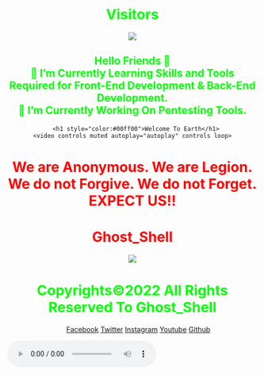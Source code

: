 <html>
<body>
<center>	
<h1 style="color:#00ff00">Visitors</h1>
<img src="https://camo.githubusercontent.com/49199c3c594c526f193a5049b8e41256ea81cd86e652a71ed4061722beed576b/68747470733a2f2f70726f66696c652d636f756e7465722e676c697463682e6d652f78456c6b6f6d792f636f756e742e737667"/><h2 style="color:#00ff00">Hello Friends 🥷<br>
🌱 I’m Currently Learning Skills and Tools Required for Front-End Development & Back-End Development.<br>
🔭 I’m Currently Working On Pentesting Tools.</h2>


      <h1 style="color:#00ff00">Welcome To Earth</h1>
	<video controls muted autoplay="autoplay" controls loop>
  <source src="https://github.githubassets.com/images/modules/site/home/globe-500.h264.mp4" type="video/mp4"/>
</video></center>
	<center>
     <h1 style="color:red">
    We are Anonymous.
    We are Legion.<br>
    We do not Forgive.
    We do not Forget.<br>EXPECT US!!<br></h1>   
    <link rel="icon" type="image/x-icon" href="favicon.ico">
    <link rel="stylesheet" href="world.css">
      <h1 style="color:red">Ghost_Shell</h1><img src="https://i.ibb.co/SmLz9Fr/GHOOST.png"><br>
      <h1 style="color:#00ff00">Copyrights&copy;2022 All Rights Reserved To Ghost_Shell</h1>
    <div class="social">
            <ul class="social">
<a class="social-icon" href="https://www.facebook.com/"><ion-icon>Facebook</ion-icon></a>
<a class="social-icon" href="https://twitter.com/"><ion-icon></ion-icon>Twitter</a>
<a class="social-icon" href="https://www.instagram.com/"><ion-icon>Instagram</ion-icon></a>
<a class="social-icon" href="https://www.youtube.com/"><ion-icon>Youtube</ion-icon></a>
<a class="social-icon" href="https://github.com/"><ion-icon>Github</ion-icon></a>
            </ul>
    </div></center>
<script type="module" src="https://unpkg.com/ionicons@5.5.2/dist/ionicons/ionicons.esm.js"></script>
<script nomodule src="https://unpkg.com/ionicons@5.5.2/dist/ionicons/ionicons.js"></script>
   <audio controls loop autoplay height="" width="">
<audio autoplay="true" src="Anonymous Hackers Song-We Are Anonymous.mp3"></audio>
     <script>alert("😎It's our great pleasure to have you on board A hearty welcome to you😎")</script>
</body>
